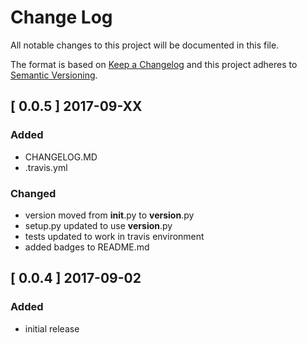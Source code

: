 # Change Log
All notable changes to this project will be documented in this file.

The format is based on [Keep a Changelog](http://keepachangelog.com/)
and this project adheres to [Semantic Versioning](http://semver.org/).

## [ 0.0.5 ] 2017-09-XX

### Added

* CHANGELOG.MD
* .travis.yml

### Changed

* version moved from __init__.py to __version__.py
* setup.py updated to use __version__.py
* tests updated to work in travis environment
* added badges to README.md

## [ 0.0.4 ] 2017-09-02

### Added
* initial release
